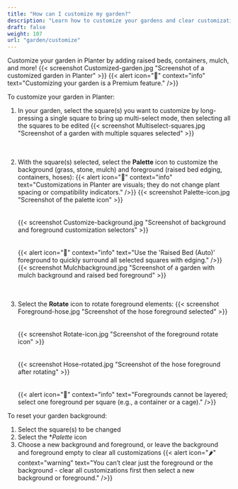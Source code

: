 ```yaml
---
title: "How can I customize my garden?"
description: "Learn how to customize your gardens and clear customizations"
draft: false
weight: 107
url: "garden/customize"
---
```


Customize your garden in Planter by adding raised beds, containers, mulch, and more!
{{< screenshot Customized-garden.jpg "Screenshot of a customized garden in Planter" >}}
{{< alert icon="💸" context="info" text="Customizing your garden is a Premium feature." />}}

To customize your garden in Planter:

1. In your garden, select the square(s) you want to customize by long-pressing a single square to bring up multi-select mode, then selecting all the squares to be edited
{{< screenshot Multiselect-squares.jpg "Screenshot of a garden with multiple squares selected" >}}<br /><br /><br />
2. With the square(s) selected, select the **Palette** icon to customize the background (grass, stone, mulch) and foreground (raised bed edging, containers, hoses):
{{< alert icon="🥕" context="info" text="Customizations in Planter are visuals; they do not change plant spacing or compatibility indicators." />}}
{{< screenshot Palette-icon.jpg "Screenshot of the palette icon" >}}<br /><br /><br />
{{< screenshot Customize-background.jpg "Screenshot of background and foreground customization selectors" >}}<br /><br /><br />
{{< alert icon="🥦" context="info" text="Use the 'Raised Bed (Auto)' foreground to quickly surround all selected squares with edging." />}}
{{< screenshot Mulchbackground.jpg "Screenshot of a garden with mulch background and raised bed foreground" >}}<br /><br /><br />

3. Select the **Rotate** icon to rotate foreground elements:
{{< screenshot Foreground-hose.jpg "Screenshot of the hose foreground selected" >}}<br /><br /><br />
{{< screenshot Rotate-icon.jpg "Screenshot of the foreground rotate icon" >}}<br /><br /><br />
{{< screenshot Hose-rotated.jpg "Screenshot of the hose foreground after rotating" >}}<br /><br /><br />
{{< alert icon="🌿" context="info" text="Foregrounds cannot be layered; select one foreground per square (e.g., a container or a cage)." />}}

To reset your garden background:

1. Select the square(s) to be changed
2. Select the **Palette* icon
3. Choose a new background and foreground, or leave the background and foreground empty to clear all customizations
{{< alert icon="🌶️" context="warning" text="You can’t clear just the foreground or the background - clear all customizations first then select a new background or foreground." />}}
